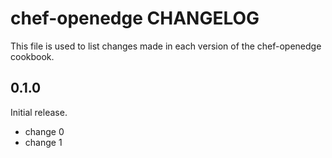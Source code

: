 # chef-openedge CHANGELOG

This file is used to list changes made in each version of the chef-openedge cookbook.

## 0.1.0

Initial release.

- change 0
- change 1
